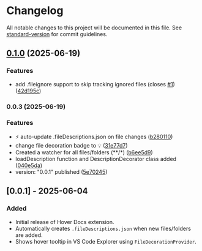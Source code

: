 # Changelog

All notable changes to this project will be documented in this file. See [standard-version](https://github.com/conventional-changelog/standard-version) for commit guidelines.

## [0.1.0](https://github.com/ayan-de/hover-docs/compare/v0.0.3...v0.1.0) (2025-06-19)


### Features

* add .fileignore support to skip tracking ignored files (closes [#1](https://github.com/ayan-de/hover-docs/issues/1)) ([42d195c](https://github.com/ayan-de/hover-docs/commit/42d195c4f4c9e0273924c5a9283e7a00da2d83d6))

### 0.0.3 (2025-06-19)


### Features

* :zap: auto-update .fileDescriptions.json on file changes ([b280110](https://github.com/ayan-de/hover-docs/commit/b280110d52a9ef8ea0389cde8ddc0301ee5178cf))
* change file decoration badge to 💡 ([31e77d7](https://github.com/ayan-de/hover-docs/commit/31e77d7d68a976d9840f50d1c733b62b8293b0be))
* Created a watcher for all files/folders (**/*) ([b6ee5d9](https://github.com/ayan-de/hover-docs/commit/b6ee5d95116ba2a1750ebd09c1d78ab2d4f62fd8))
* loadDescription function and DescriptionDecorator class added ([040e5da](https://github.com/ayan-de/hover-docs/commit/040e5dae7588f777ab044ec49230d02ab67651e5))
* version: "0.0.1" published ([5e70245](https://github.com/ayan-de/hover-docs/commit/5e702455c7de265204eb563090fe1991ac8ce928))

## [0.0.1] - 2025-06-04

### Added

- Initial release of Hover Docs extension.
- Automatically creates `.fileDescriptions.json` when new files/folders are added.
- Shows hover tooltip in VS Code Explorer using `FileDecorationProvider`.

